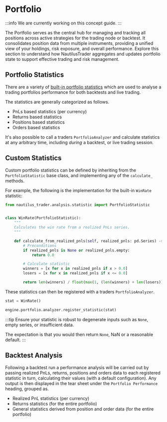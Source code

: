 # Portfolio

:::info
We are currently working on this concept guide.
:::

The Portfolio serves as the central hub for managing and tracking all positions across active strategies for the trading node or backtest.
It consolidates position data from multiple instruments, providing a unified view of your holdings, risk exposure, and overall performance.
Explore this section to understand how NautilusTrader aggregates and updates portfolio state to support effective trading and risk management.

## Portfolio Statistics

There are a variety of [built-in portfolio statistics](https://github.com/nautechsystems/nautilus_trader/tree/develop/nautilus_trader/analysis/statistics)
which are used to analyse a trading portfolios performance for both backtests and live trading.

The statistics are generally categorized as follows.
- PnLs based statistics (per currency)
- Returns based statistics
- Positions based statistics
- Orders based statistics

It's also possible to call a traders `PortfolioAnalyzer` and calculate statistics at any arbitrary
time, including *during* a backtest, or live trading session.

## Custom Statistics

Custom portfolio statistics can be defined by inheriting from the `PortfolioStatistic`
base class, and implementing any of the `calculate_` methods.

For example, the following is the implementation for the built-in `WinRate` statistic:

```python
from nautilus_trader.analysis.statistic import PortfolioStatistic


class WinRate(PortfolioStatistic):
    """
    Calculates the win rate from a realized PnLs series.
    """

    def calculate_from_realized_pnls(self, realized_pnls: pd.Series) -> Any | None:
        # Preconditions
        if realized_pnls is None or realized_pnls.empty:
            return 0.0

        # Calculate statistic
        winners = [x for x in realized_pnls if x > 0.0]
        losers = [x for x in realized_pnls if x <= 0.0]

        return len(winners) / float(max(1, (len(winners) + len(losers))))
```

These statistics can then be registered with a traders `PortfolioAnalyzer`.

```python
stat = WinRate()

engine.portfolio.analyzer.register_statistic(stat)
```

:::tip
Ensure your statistic is robust to degenerate inputs such as ``None``, empty series, or insufficient data.

The expectation is that you would then return ``None``, NaN or a reasonable default.
:::

## Backtest Analysis

Following a backtest run a performance analysis will be carried out by passing realized PnLs, returns, positions and orders data to each registered
statistic in turn, calculating their values (with a default configuration). Any output is then displayed in the tear sheet
under the `Portfolio Performance` heading, grouped as.

- Realized PnL statistics (per currency)
- Returns statistics (for the entire portfolio)
- General statistics derived from position and order data (for the entire portfolio)
